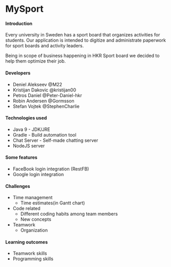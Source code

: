 # MySport

#### Introduction
Every university in Sweden has a sport board that organizes activities for students. Our application is intended to digitize and administrate paperwork for sport boards and activity leaders. 

Being in scope of business happening in HKR Sport board we decided to help them optimize their job.

#### Developers
- Deniel Alekseev @M22
- Kristijan Dakovic @kristijan00
- Petros Daniel @Peter-Daniel-hkr
- Robin Andersen @Gormsson
- Stefan Vojtek @StephenCharlie


#### Technologies used
- Java 9 - JDK/JRE
- Gradle - Build automation tool
- Chat Server - Self-made chatting server
- NodeJS server

#### Some features
- FaceBook login integration (RestFB)
- Google login integration

#### Challenges
- Time management
    - Time estimates(in Gantt chart)
- Code related
    - Different coding habits among team members
    - New concepts
- Teamwork
    - Organization
    
#### Learning outcomes    
- Teamwork skills
- Programming skills





